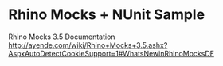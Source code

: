 # Rhino Mocks + NUnit Sample

Rhino Mocks 3.5 Documentation
http://ayende.com/wiki/Rhino+Mocks+3.5.ashx?AspxAutoDetectCookieSupport=1#WhatsNewinRhinoMocksDF